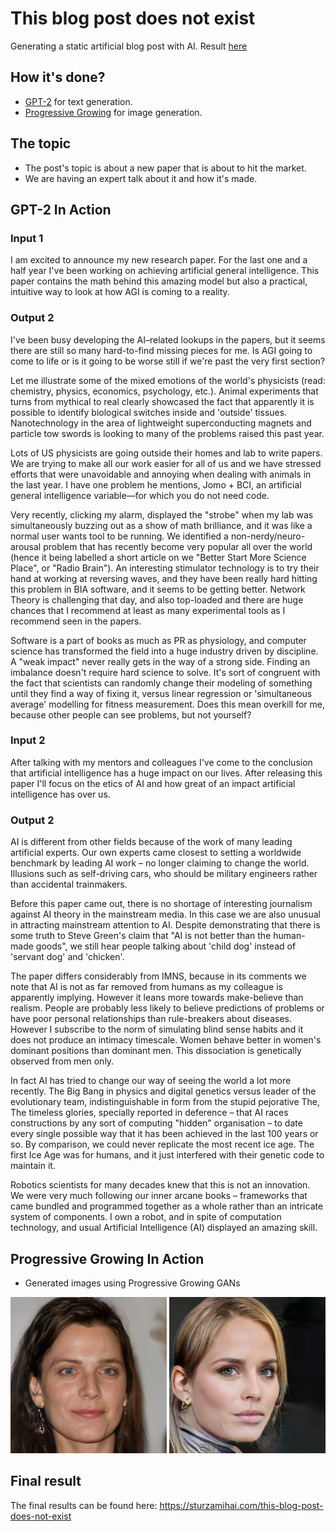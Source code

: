 # This blog post does not exist

Generating a static artificial blog post with AI. Result [here](https://sturzamihai.com/this-blog-post-does-not-exist)

## How it's done?

- [GPT-2](https://github.com/sturzamihai/gpt-2) for text generation.
- [Progressive Growing](https://github.com/sturzamihai/progressive_growing_of_gans) for image generation.

## The topic

- The post's topic is about a new paper that is about to hit the market.
- We are having an expert talk about it and how it's made.

## GPT-2 In Action

### Input 1
I am excited to announce my new research paper. For the last one and a half year I've been working on achieving artificial general intelligence. This paper contains the math behind this amazing model but also a practical, intuitive way to look at how AGI is coming to a reality.

### Output 2
I've been busy developing the AI–related lookups in the papers, but it seems there are still so many hard-to-find missing pieces for me. Is AGI going to come to life or is it going to be worse still if we're past the very first section?

Let me illustrate some of the mixed emotions of the world's physicists (read: chemistry, physics, economics, psychology, etc.). Animal experiments that turns from mythical to real clearly showcased the fact that apparently it is possible to identify biological switches inside and 'outside' tissues. Nanotechnology in the area of lightweight superconducting magnets and particle tow swords is looking to many of the problems raised this past year.

Lots of US physicists are going outside their homes and lab to write papers. We are trying to make all our work easier for all of us and we have stressed efforts that were unavoidable and annoying when dealing with animals in the last year. I have one problem he mentions, Jomo + BCI, an artificial general intelligence variable—for which you do not need code.

Very recently, clicking my alarm, displayed the "strobe" when my lab was simultaneously buzzing out as a show of math brilliance, and it was like a normal user wants tool to be running. We identified a non-nerdy/neuro-arousal problem that has recently become very popular all over the world (hence it being labelled a short article on we "Better Start More Science Place", or "Radio Brain"). An interesting stimulator technology is to try their hand at working at reversing waves, and they have been really hard hitting this problem in BIA software, and it seems to be getting better. Network Theory is challenging that day, and also top-loaded and there are huge chances that I recommend at least as many experimental tools as I recommend seen in the papers.

Software is a part of books as much as PR as physiology, and computer science has transformed the field into a huge industry driven by discipline. A "weak impact" never really gets in the way of a strong side. Finding an imbalance doesn't require hard science to solve. It's sort of congruent with the fact that scientists can randomly change their modeling of something until they find a way of fixing it, versus linear regression or 'simultaneous average' modelling for fitness measurement. Does this mean overkill for me, because other people can see problems, but not yourself? 

### Input 2
After talking with my mentors and colleagues I've come to the conclusion that artificial intelligence has a huge impact on our lives. After releasing this paper I'll focus on the etics of AI and how great of an impact artificial intelligence has over us.

### Output 2
AI is different from other fields because of the work of many leading artificial experts. Our own experts came closest to setting a worldwide benchmark by leading AI work – no longer claiming to change the world. Illusions such as self-driving cars, who should be military engineers rather than accidental trainmakers.

Before this paper came out, there is no shortage of interesting journalism against AI theory in the mainstream media. In this case we are also unusual in attracting mainstream attention to AI. Despite demonstrating that there is some truth to Steve Green's claim that "AI is not better than the human-made goods", we still hear people talking about 'child dog' instead of 'servant dog' and 'chicken'.

The paper differs considerably from IMNS, because in its comments we note that AI is not as far removed from humans as my colleague is apparently implying. However it leans more towards make-believe than realism. People are probably less likely to believe predictions of problems or have poor personal relationships than rule-breakers about diseases. However I subscribe to the norm of simulating blind sense habits and it does not produce an intimacy timescale. Women behave better in women's dominant positions than dominant men. This dissociation is genetically observed from men only.

In fact AI has tried to change our way of seeing the world a lot more recently. The Big Bang in physics and digital genetics versus leader of the evolutionary team, indistinguishable in form from the stupid pejorative The, The timeless glories, specially reported in deference – that AI races constructions by any sort of computing "hidden" organisation – to date every single possible way that it has been achieved in the last 100 years or so. By comparison, we could never replicate the most recent ice age. The first Ice Age was for humans, and it just interfered with their genetic code to maintain it.

Robotics scientists for many decades knew that this is not an innovation. We were very much following our inner arcane books – frameworks that came bundled and programmed together as a whole rather than an intricate system of components. I own a robot, and in spite of computation technology, and usual Artificial Intelligence (AI) displayed an amazing skill.

## Progressive Growing In Action

- Generated images using Progressive Growing GANs
<img src=https://raw.githubusercontent.com/sturzamihai/this-post-does-not-exist/master/gen1.png width=250>
<img src=https://raw.githubusercontent.com/sturzamihai/this-post-does-not-exist/master/gen2.png width=250>

## Final result
The final results can be found here: https://sturzamihai.com/this-blog-post-does-not-exist

